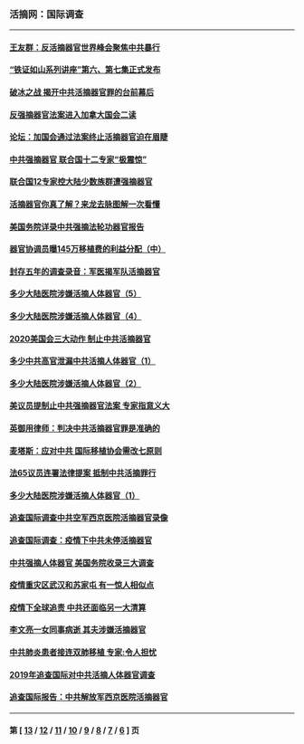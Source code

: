### 活摘网：国际调查
---
#### [王友群：反活摘器官世界峰会聚焦中共暴行](../../pages/nf5947/n13250738.md?12310430) 
#### [“铁证如山系列讲座”第六、第七集正式发布](../../pages/nf5947/n13106287.md?12310430) 
#### [破冰之战 揭开中共活摘器官罪的台前幕后](../../pages/nf5947/n13082457.md?12310430) 
#### [反强摘器官法案进入加拿大国会二读](../../pages/nf5947/n13033450.md?12310430) 
#### [论坛：加国会通过法案终止活摘器官迫在眉睫](../../pages/nf5947/n13029839.md?12310430) 
#### [中共强摘器官 联合国十二专家“极震惊”](../../pages/nf5947/n13024313.md?12310430) 
#### [联合国12专家控大陆少数族群遭强摘器官](../../pages/nf5947/n13023877.md?12310430) 
#### [活摘器官你真了解？来龙去脉图解一次看懂](../../pages/nf5947/n13013820.md?12310430) 
#### [美国务院详录中共强摘法轮功器官报告](../../pages/nf5947/n12944519.md?12310430) 
#### [器官协调员曝145万移植费的利益分配（中）](../../pages/nf5947/n12894547.md?12310430) 
#### [封存五年的调查录音：军医揭军队活摘器官](../../pages/nf5947/n12798692.md?12310430) 
#### [多少大陆医院涉嫌活摘人体器官（5）](../../pages/nf5947/n12768383.md?12310430) 
#### [多少大陆医院涉嫌活摘人体器官（4）](../../pages/nf5947/n12664434.md?12310430) 
#### [2020美国会三大动作 制止中共活摘器官](../../pages/nf5947/n12682004.md?12310430) 
#### [多少中共高官泄漏中共活摘人体器官（1）](../../pages/nf5947/n12671234.md?12310430) 
#### [多少大陆医院涉嫌活摘人体器官（2）](../../pages/nf5947/n12655589.md?12310430) 
#### [美议员提制止中共强摘器官法案 专家指意义大](../../pages/nf5947/n12630561.md?12310430) 
#### [英御用律师：判决中共活摘器官罪是准确的](../../pages/nf5947/n12580740.md?12310430) 
#### [麦塔斯：应对中共 国际移植协会需改七原则](../../pages/nf5947/n12514711.md?12310430) 
#### [法65议员连署法律提案 抵制中共活摘罪行](../../pages/nf5947/n12437047.md?12310430) 
#### [多少大陆医院涉嫌活摘人体器官（1）](../../pages/nf5947/n12414284.md?12310430) 
#### [追查国际调查中共空军西京医院活摘器官录像](../../pages/nf5947/n12348837.md?12310430) 
#### [追查国际调查：疫情下中共未停活摘器官](../../pages/nf5947/n12273415.md?12310430) 
#### [中共强摘人体器官 美国务院收录三大调查](../../pages/nf5947/n12181488.md?12310430) 
#### [疫情重灾区武汉和苏家屯 有一惊人相似点](../../pages/nf5947/n12150824.md?12310430) 
#### [疫情下全球追责 中共还面临另一大清算](../../pages/nf5947/n12070397.md?12310430) 
#### [李文亮一女同事病逝 其夫涉嫌活摘器官](../../pages/nf5947/n11957882.md?12310430) 
#### [中共肺炎患者接连双肺移植 专家:令人担忧](../../pages/nf5947/n11945516.md?12310430) 
#### [2019年追查国际对中共活摘人体器官调查](../../pages/nf5947/n11917733.md?12310430) 
#### [追查国际报告：中共解放军西京医院活摘器官](../../pages/nf5947/n11838359.md?12310430) 

---
#### 第 [ [13](./13.md?12310430) / [12](./12.md?12310430) / [11](./11.md?12310430) / [10](./10.md?12310430) / [9](./9.md?12310430) / [8](./8.md?12310430) / [7](./7.md?12310430) / [6](./6.md?12310430) ] 页
